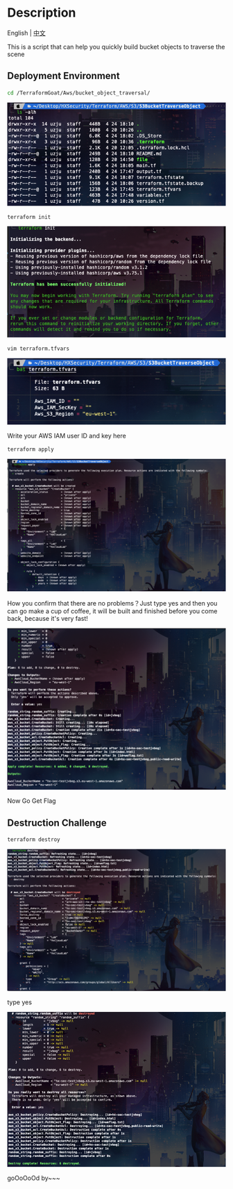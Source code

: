 # Description

English | [中文](./README_CN.md)

This is a script that can help you quickly build bucket objects to traverse the scene

## Deployment Environment

```bash
cd /TerraformGoat/Aws/bucket_object_traversal/
```

![image-20220424181052943](../../../images/UzJuMarkDownImageimage-20220424181052943.png)

```bash
terraform init
```

![image-20220424181132510](../../../images/UzJuMarkDownImageimage-20220424181132510.png)

```bash
vim terraform.tfvars
```

![image-20220424181212853](../../../images/UzJuMarkDownImageimage-20220424181212853.png)

Write your AWS IAM user ID and key here

```bash
terraform apply
```

![image-20220424181300550](../../../images/UzJuMarkDownImageimage-20220424181300550.png)

How you confirm that there are no problems？Just type yes and then you can go make a cup of coffee, it will be built and finished before you come back, because it's very fast!

![image-20220424181318245](../../../images/UzJuMarkDownImageimage-20220424181318245.png)

Now Go Get Flag

## Destruction Challenge

```bash
terraform destroy
```

![image-20220424181701610](../../../images/UzJuMarkDownImageimage-20220424181701610.png)

type yes

![image-20220424181723375](../../../images/UzJuMarkDownImageimage-20220424181723375.png)

goOoOoOd by~~~
